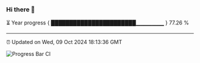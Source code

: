 ### Hi there 👋

⏳ Year progress { ███████████████████████▁▁▁▁▁▁▁ } 77.26 %

---

⏰ Updated on Wed, 09 Oct 2024 18:13:36 GMT

![Progress Bar CI](https://github.com/code-lakshay/GitHub-Actions-Demo/workflows/Progress%20Bar%20CI/badge.svg)
